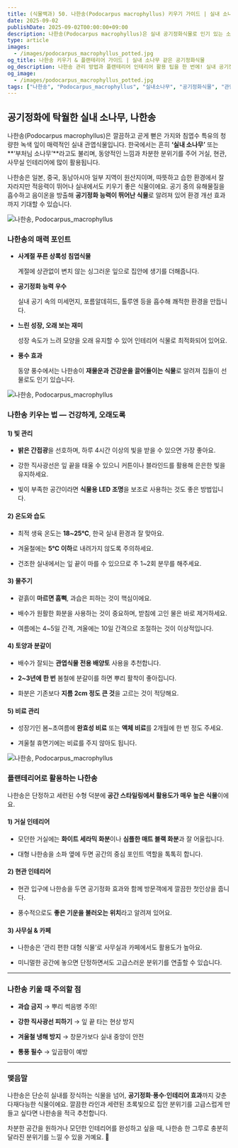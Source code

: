 ```yaml
---
title: (식물백과) 50. 나한송(Podocarpus macrophyllus) 키우기 가이드 | 실내 소나무 같은 공기정화식물
date: 2025-09-02
publishDate: 2025-09-02T00:00:00+09:00
description: 나한송(Podocarpus macrophyllus)은 실내 공기정화식물로 인기 있는 소나무 같은 침엽 관엽식물입니다. 관리 방법, 물주기, 빛, 비료, 인테리어 활용 팁까지 한눈에 알아보세요..
type: article
images:
  - /images/podocarpus_macrophyllus_potted.jpg
og_title: 나한송 키우기 & 플랜테리어 가이드 | 실내 소나무 같은 공기정화식물
og_description: 나한송 관리 방법과 플랜테리어 인테리어 활용 팁을 한 번에! 실내 공기정화에 효과적인 나한송을 건강하게 키우는 비법을 확인하세요.
og_image:
  - /images/podocarpus_macrophyllus_potted.jpg
tags: ["나한송", "Podocarpus_macrophyllus", "실내소나무", "공기정화식물", "관엽식물", "인테리어식물", "플랜테리어", "실내식물", "집들이선물"]
---
```




## **공기정화에 탁월한 실내 소나무, 나한송**

  

나한송(Podocarpus macrophyllus)은 깔끔하고 곧게 뻗은 가지와 침엽수 특유의 청량한 녹색 잎이 매력적인 실내 관엽식물입니다. 한국에서는 흔히 **‘실내 소나무’** 또는 **‘부처님 소나무’**라고도 불리며, 동양적인 느낌과 차분한 분위기를 주어 거실, 현관, 사무실 인테리어에 많이 활용됩니다.

  

나한송은 일본, 중국, 동남아시아 일부 지역이 원산지이며, 따뜻하고 습한 환경에서 잘 자라지만 적응력이 뛰어나 실내에서도 키우기 좋은 식물이에요. 공기 중의 유해물질을 흡수하고 음이온을 방출해 **공기정화 능력이 뛰어난 식물**로 알려져 있어 환경 개선 효과까지 기대할 수 있습니다.

![나한송, Podocarpus_macrophyllus](/images/podocarpus_macrophyllus_closeup.jpg) 

### **나한송의 매력 포인트**

- **사계절 푸른 상록성 침엽식물**
    
    계절에 상관없이 변치 않는 싱그러운 잎으로 집안에 생기를 더해줍니다.
    
- **공기정화 능력 우수**
    
    실내 공기 속의 미세먼지, 포름알데히드, 톨루엔 등을 흡수해 쾌적한 환경을 만듭니다.
    
- **느린 성장, 오래 보는 재미**
    
    성장 속도가 느려 모양을 오래 유지할 수 있어 인테리어 식물로 최적화되어 있어요.
    
- **풍수 효과**
    
    동양 풍수에서는 나한송이 **재물운과 건강운을 끌어들이는 식물**로 알려져 집들이 선물로도 인기 있습니다.
    

![나한송, Podocarpus_macrophyllus](/images/podocarpus_macrophyllus_potted.jpg) 

### **나한송 키우는 법 — 건강하게, 오래도록**

  

#### **1) 빛 관리**

- **밝은 간접광**을 선호하며, 하루 4시간 이상의 빛을 받을 수 있으면 가장 좋아요.
    
- 강한 직사광선은 잎 끝을 태울 수 있으니 커튼이나 블라인드를 활용해 은은한 빛을 유지하세요.
    
- 빛이 부족한 공간이라면 **식물용 LED 조명**을 보조로 사용하는 것도 좋은 방법입니다.
    

  

#### **2) 온도와 습도**

- 최적 생육 온도는 **18~25℃**, 한국 실내 환경과 잘 맞아요.
    
- 겨울철에는 **5℃ 이하**로 내려가지 않도록 주의하세요.
    
- 건조한 실내에서는 잎 끝이 마를 수 있으므로 주 1~2회 분무를 해주세요.
    

  

#### **3) 물주기**

- 겉흙이 **마르면 흠뻑**, 과습은 피하는 것이 핵심이에요.
    
- 배수가 원활한 화분을 사용하는 것이 중요하며, 받침에 고인 물은 바로 제거하세요.
    
- 여름에는 4~5일 간격, 겨울에는 10일 간격으로 조절하는 것이 이상적입니다.
    

  

#### **4) 토양과 분갈이**

- 배수가 잘되는 **관엽식물 전용 배양토** 사용을 추천합니다.
    
- **2~3년에 한 번** 봄철에 분갈이를 하면 뿌리 활착이 좋아집니다.
    
- 화분은 기존보다 **지름 2cm 정도 큰 것**을 고르는 것이 적당해요.
    

  

#### **5) 비료 관리**

- 성장기인 봄~초여름에 **완효성 비료** 또는 **액체 비료**를 2개월에 한 번 정도 주세요.
    
- 겨울철 휴면기에는 비료를 주지 않아도 됩니다.
    

![나한송, Podocarpus_macrophyllus](/images/podocarpus_macrophyllus_interior.jpg) 

### **플랜테리어로 활용하는 나한송**

  

나한송은 단정하고 세련된 수형 덕분에 **공간 스타일링에서 활용도가 매우 높은 식물**이에요.

  

#### **1) 거실 인테리어**

- 모던한 거실에는 **화이트 세라믹 화분**이나 **심플한 매트 블랙 화분**과 잘 어울립니다.
    
- 대형 나한송을 소파 옆에 두면 공간의 중심 포인트 역할을 톡톡히 합니다.
    

  

#### **2) 현관 인테리어**

- 현관 입구에 나한송을 두면 공기정화 효과와 함께 방문객에게 깔끔한 첫인상을 줍니다.
    
- 풍수적으로도 **좋은 기운을 불러오는 위치**라고 알려져 있어요.
    

  

#### **3) 사무실 & 카페**

- 나한송은 ‘관리 편한 대형 식물’로 사무실과 카페에서도 활용도가 높아요.
    
- 미니멀한 공간에 놓으면 단정하면서도 고급스러운 분위기를 연출할 수 있습니다.
    

---

### **나한송 키울 때 주의할 점**

- **과습 금지** → 뿌리 썩음병 주의!
    
- **강한 직사광선 피하기** → 잎 끝 타는 현상 방지
    
- **겨울철 냉해 방지** → 창문가보다 실내 중앙이 안전
    
- **통풍 필수** → 잎곰팡이 예방
    

---

### **맺음말**

  

나한송은 단순히 실내를 장식하는 식물을 넘어, **공기정화·풍수·인테리어 효과**까지 갖춘 다재다능한 식물이에요. 깔끔한 라인과 세련된 초록빛으로 집안 분위기를 고급스럽게 만들고 싶다면 나한송을 적극 추천합니다.

차분한 공간을 원하거나 모던한 인테리어를 완성하고 싶을 때, 나한송 한 그루로 충분히 달라진 분위기를 느낄 수 있을 거예요. 🌿